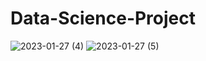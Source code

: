 # Data-Science-Project
![2023-01-27 (4)](https://user-images.githubusercontent.com/87234112/215107332-c20f5a2d-24c3-479a-af8d-e0e0ec9d9b03.png)
![2023-01-27 (5)](https://user-images.githubusercontent.com/87234112/215107398-f1d7a17f-4162-4fcf-9a4f-70fa287f0226.png)
